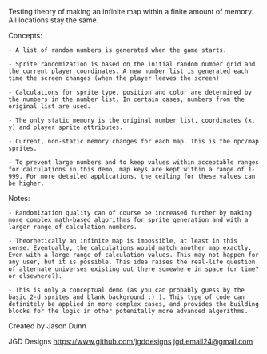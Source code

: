 Testing theory of making an infinite map within a finite amount of memory. All locations stay the same. 


Concepts:

    - A list of random numbers is generated when the game starts.

    - Sprite randomization is based on the initial random number grid and the current player coordinates. A new number list is generated each time the screen changes (when the player leaves the screen)

    - Calculations for sprite type, position and color are determined by the numbers in the number list. In certain cases, numbers from the original list are used. 

    - The only static memory is the original number list, coordinates (x, y) and player sprite attributes. 

    - Current, non-static memory changes for each map. This is the npc/map sprites. 

    - To prevent large numbers and to keep values within acceptable ranges for calculations in this demo, map keys are kept within a range of 1-999. For more detailed applications, the ceiling for these values can be higher. 
    

Notes:

    - Randomization quality can of course be increased further by making more complex math-based algorithms for sprite generation and with a larger range of calculation numbers.

    - Theorhetically an infinite map is impossible, at least in this sense. Eventually, the calculations would match another map exactly. Even with a large range of calculation values. This may not happen for any user, but it is possible. This idea raises the real-life question of alternate universes existing out there somewhere in space (or time? or elsewhere?).

    - This is only a conceptual demo (as you can probably guess by the basic 2-d sprites and blank background :) ). This type of code can definitely be applied in more complex cases, and provides the building blocks for the logic in other potenitally more advanced algorithms.




Created by Jason Dunn

JGD Designs
https://www.github.com/jgddesigns
jgd.email24@gmail.com